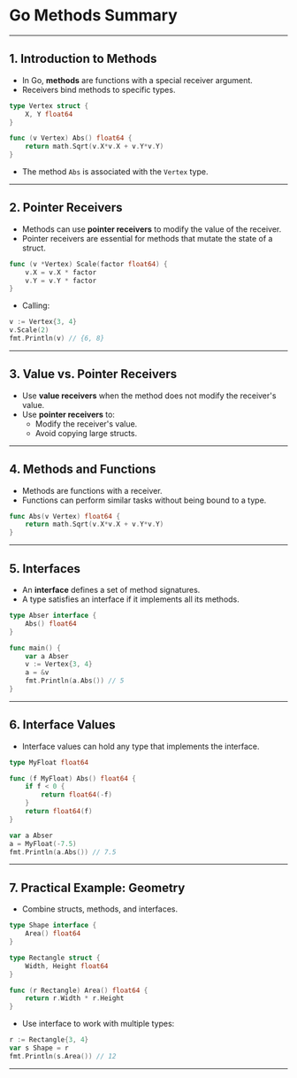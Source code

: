 # Go Methods Summary


---

## **1. Introduction to Methods** 
- In Go, **methods** are functions with a special receiver argument.
- Receivers bind methods to specific types.

```go
type Vertex struct {
    X, Y float64
}

func (v Vertex) Abs() float64 {
    return math.Sqrt(v.X*v.X + v.Y*v.Y)
}
```
- The method `Abs` is associated with the `Vertex` type.

---

## **2. Pointer Receivers** 
- Methods can use **pointer receivers** to modify the value of the receiver.
- Pointer receivers are essential for methods that mutate the state of a struct.

```go
func (v *Vertex) Scale(factor float64) {
    v.X = v.X * factor
    v.Y = v.Y * factor
}
```
- Calling:
```go
v := Vertex{3, 4}
v.Scale(2)
fmt.Println(v) // {6, 8}
```

---

## **3. Value vs. Pointer Receivers** 
- Use **value receivers** when the method does not modify the receiver's value.
- Use **pointer receivers** to:
  - Modify the receiver's value.
  - Avoid copying large structs.

---

## **4. Methods and Functions** 
- Methods are functions with a receiver.
- Functions can perform similar tasks without being bound to a type.

```go
func Abs(v Vertex) float64 {
    return math.Sqrt(v.X*v.X + v.Y*v.Y)
}
```

---

## **5. Interfaces** 
- An **interface** defines a set of method signatures.
- A type satisfies an interface if it implements all its methods.

```go
type Abser interface {
    Abs() float64
}

func main() {
    var a Abser
    v := Vertex{3, 4}
    a = &v
    fmt.Println(a.Abs()) // 5
}
```

---

## **6. Interface Values** 
- Interface values can hold any type that implements the interface.

```go
type MyFloat float64

func (f MyFloat) Abs() float64 {
    if f < 0 {
        return float64(-f)
    }
    return float64(f)
}

var a Abser
a = MyFloat(-7.5)
fmt.Println(a.Abs()) // 7.5
```

---

## **7. Practical Example: Geometry** 
- Combine structs, methods, and interfaces.

```go
type Shape interface {
    Area() float64
}

type Rectangle struct {
    Width, Height float64
}

func (r Rectangle) Area() float64 {
    return r.Width * r.Height
}
```

- Use interface to work with multiple types:
```go
r := Rectangle{3, 4}
var s Shape = r
fmt.Println(s.Area()) // 12
```

---
